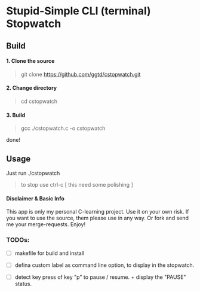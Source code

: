 # Stupid-Simple CLI (terminal) Stopwatch

## Build

#### 1. Clone the source
> git clone https://github.com/ggtd/cstopwatch.git

#### 2. Change directory
> cd cstopwatch

#### 3. Build
> gcc ./cstopwatch.c -o cstopwatch

done!

## Usage

Just run ./cstopwatch

> to stop use ctrl-c [ this need some polishing ]


#### Disclaimer & Basic Info
This app is only my personal C-learning project. Use it on your own risk. If you want to use the source, them please use in any way. Or fork and send me your merge-requests.
Enjoy!


### TODOs:
- [ ] makefile for build and install
- [ ] defina custom label as command line option, to display in the stopwatch.
- [ ] detect key press of key "p" to pause / resume. + display the "PAUSE" status.


